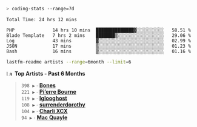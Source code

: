 ```zsh
> coding-stats --range=7d
```

<!--START_SECTION:waka-->

```text
Total Time: 24 hrs 12 mins

PHP              14 hrs 10 mins  ██████████████▓░░░░░░░░░░   58.51 %
Blade Template   7 hrs 2 mins    ███████▒░░░░░░░░░░░░░░░░░   29.06 %
Log              43 mins         ▓░░░░░░░░░░░░░░░░░░░░░░░░   02.99 %
JSON             17 mins         ▒░░░░░░░░░░░░░░░░░░░░░░░░   01.23 %
Bash             16 mins         ▒░░░░░░░░░░░░░░░░░░░░░░░░   01.16 %
```

<!--END_SECTION:waka-->

```zsh
lastfm-readme artists --range=6month --limit=6
```

<!--START_LASTFM_ARTISTS:{"period": "6month", "rows": 6}-->
<a href="https://last.fm" target="_blank"><img src="https://user-images.githubusercontent.com/17434202/215290617-e793598d-d7c9-428f-9975-156db1ba89cc.svg" alt="Last.fm Logo" width="18" height="13"/></a> **Top Artists - Past 6 Months**

> `398 ▶️` ∙ **[Bones](https://www.last.fm/music/Bones)**<br/>
> `221 ▶️` ∙ **[Pi’erre Bourne](https://www.last.fm/music/Pi%E2%80%99erre+Bourne)**<br/>
> `119 ▶️` ∙ **[Iglooghost](https://www.last.fm/music/Iglooghost)**<br/>
> `108 ▶️` ∙ **[surrenderdorothy](https://www.last.fm/music/surrenderdorothy)**<br/>
> `104 ▶️` ∙ **[Charli XCX](https://www.last.fm/music/Charli+XCX)**<br/>
> `94 ▶️` ∙ **[Mac Quayle](https://www.last.fm/music/Mac+Quayle)**<br/>
<!--END_LASTFM_ARTISTS-->
